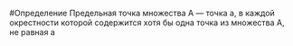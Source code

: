 #Определение 
Предельная точка множества А — точка а, в каждой окрестности которой содержится хотя бы одна точка из множества А, не равная а